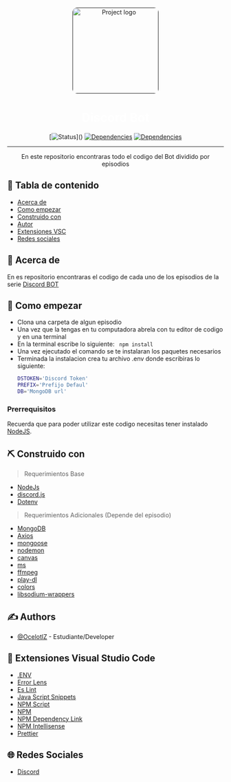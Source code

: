 <p align="center">
  <a href="" rel="noopener">
 <img width=200px height=200px src="https://i.imgur.com/2f0Oj1l.gif" alt="Project logo" style="border-radius:10px"></a>
</p>

<h1 align="center" style="color:white;">Discord Bot</h1>

<div align="center">

[![Status](https://img.shields.io/badge/status-active-green?)]()
[![Dependencies](https://img.shields.io/badge/discord.js-v13-blue?&logo=discord)](https://discordjs.guide/additional-info/changes-in-v13.html#before-you-start)
[![Dependencies](https://img.shields.io/badge/NodeJS-16.6-green?&logo=Node.js)](https://nodejs.org/es/)

<!-- [![License](https://img.shields.io/badge/license-MIT-blue.svg)]() -->
<!-- https://img.shields.io/badge/NodeJS-16.6-green?style=for-the-badge -->

</div>

---

<p align="center"> En este repositorio encontraras todo el codigo del Bot dividido por episodios
    <br> 
</p>

## 📝 Tabla de contenido

- [Acerca de](#about)
- [Como empezar](#getting_started)
- [Construido con](#built_using)
- [Autor](#authors)
- [Extensiones VSC](#extra)
- [Redes sociales](#redes)

## 🧐 Acerca de <a name = "about"></a>

En es repositorio encontraras el codigo de cada uno de los episodios de la serie [Discord BOT](https://youtube.com/playlist?list=PLbObns2wf7idE6FqlGHcA-eM25YMLPsBR)

## 🏁 Como empezar <a name = "getting_started"></a>

<ul>
  <li> Clona una carpeta de algun episodio
  <li> Una vez que la tengas en tu computadora abrela con tu editor de codigo y en una terminal
  <li> En la terminal escribe lo siguiente: <code> npm install </code>
  <li> Una vez ejecutado el comando se te instalaran los paquetes necesarios
  <li> Terminada la instalacion crea tu archivo .env donde escribiras lo siguiente:<br>

  ```bash
  DSTOKEN='Discord Token'
  PREFIX='Prefijo Defaul'
  DB='MongoDB url'
  ```

</ul>

### Prerrequisitos

Recuerda que para poder utilizar este codigo necesitas tener instalado [NodeJS](https://nodejs.org/es/).

## ⛏️ Construido con <a name = "built_using"></a>

> Requerimientos Base

- [NodeJs](https://nodejs.org/en/)
- [discord.js](https://discordjs.guide/additional-info/changes-in-v13.html#before-you-start)
- [Dotenv](https://www.npmjs.com/package/dotenv)

> Requerimientos Adicionales (Depende del episodio)

- [MongoDB](https://www.mongodb.com/cloud/atlas/lp/try2?utm_source=google&utm_campaign=gs_americas_mexico_search_brand_atlas_desktop&utm_term=mongodb%20npm&utm_medium=cpc_paid_search&utm_ad=e&utm_ad_campaign_id=1718986519&gclid=CjwKCAjwsNiIBhBdEiwAJK4khr8g89w5QEFMdQLdf8Z400Mw36R0iQOCAYDr3026IuRmKZLlS9Bu1hoC4pkQAvD_BwE)
- [Axios](https://www.npmjs.com/package/axios)
- [mongoose](https://www.npmjs.com/package/mongoose)
- [nodemon](https://www.npmjs.com/package/nodemon)
- [canvas](https://www.npmjs.com/package/canvas)
- [ms](https://www.npmjs.com/package/ms)
- [ffmpeg](https://www.npmjs.com/package/ffmpeg)
- [play-dl](https://www.npmjs.com/package/play-dl)
- [colors](https://www.npmjs.com/package/colors)
- [libsodium-wrappers](https://www.npmjs.com/package/libsodium-wrappers)

## ✍️ Authors <a name = "authors"></a>

- [@OcelotlZ](https://github.com/McOcelotl) - Estudiante/Developer

## 🌟 Extensiones Visual Studio Code <a name = "extra"></a>

- [.ENV](https://marketplace.visualstudio.com/items?itemName=IronGeek.vscode-env)
- [Error Lens](https://marketplace.visualstudio.com/items?itemName=usernamehw.errorlens)
- [Es Lint](https://marketplace.visualstudio.com/items?itemName=dbaeumer.vscode-eslint)
- [Java Script Snippets](https://marketplace.visualstudio.com/items?itemName=xabikos.JavaScriptSnippets)
- [NPM Script](https://marketplace.visualstudio.com/items?itemName=eg2.vscode-npm-script)
- [NPM](https://marketplace.visualstudio.com/items?itemName=fknop.vscode-npm)
- [NPM Dependency Link](https://marketplace.visualstudio.com/items?itemName=herrmannplatz.npm-dependency-links)
- [NPM Intellisense](https://marketplace.visualstudio.com/items?itemName=christian-kohler.npm-intellisense)
- [Prettier](https://marketplace.visualstudio.com/items?itemName=esbenp.prettier-vscode)

## 🌐 Redes Sociales <a name = "redes"></a>

- [Discord](https://discord.gg/Kp5uZUY8AC)

